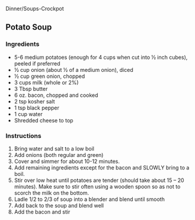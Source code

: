 Dinner/Soups-Crockpot

## Potato Soup

### Ingredients

- 5-6 medium potatoes (enough for 4 cups when cut into ½ inch cubes), peeled if preferred
- ½ cup onion (about ½ of a medium onion), diced
- ½ cup green onion, chopped
- 3 cups milk (whole or 2%)
- 3 Tbsp butter
- 6 oz. bacon, chopped and cooked
- 2 tsp kosher salt
- 1 tsp black pepper
- 1 cup water
- Shredded cheese to top

### Instructions

1. Bring water and salt to a low boil
2. Add onions (both regular and green)
3. Cover and simmer for about 10-12 minutes.
4. Add remaining ingredients except for the bacon and SLOWLY bring to a boil.
5. Stir over low heat until potatoes are tender (should take about 15 – 20 minutes). Make sure to stir often using a wooden spoon so as not to scorch the milk on the bottom.
6. Ladle 1/2 to 2/3 of soup into a blender and blend until smooth
7. Add back to the soup and blend well
8. Add the bacon and stir
